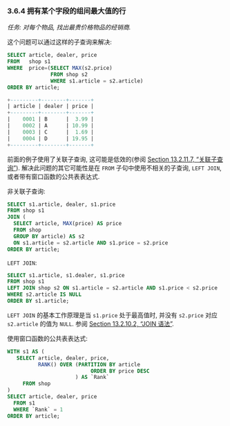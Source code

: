 ### 3.6.4 拥有某个字段的组间最大值的行

*任务: 对每个物品, 找出最贵价格物品的经销商.*

这个问题可以通过这样的子查询来解决:

```sql
SELECT article, dealer, price
FROM   shop s1
WHERE  price=(SELECT MAX(s2.price)
              FROM shop s2
              WHERE s1.article = s2.article)
ORDER BY article;

+---------+--------+-------+
| article | dealer | price |
+---------+--------+-------+
|    0001 | B      |  3.99 |
|    0002 | A      | 10.99 |
|    0003 | C      |  1.69 |
|    0004 | D      | 19.95 |
+---------+--------+-------+
```

前面的例子使用了关联子查询, 这可能是低效的(参阅 [Section 13.2.11.7, “关联子查询”](https://dev.mysql.com/doc/refman/8.0/en/correlated-subqueries.html)). 解决此问题的其它可能性是在 `FROM` 子句中使用不相关的子查询, `LEFT JOIN`, 或者带有窗口函数的公共表表达式.

非关联子查询:

```sql
SELECT s1.article, dealer, s1.price
FROM shop s1
JOIN (
  SELECT article, MAX(price) AS price
  FROM shop
  GROUP BY article) AS s2
  ON s1.article = s2.article AND s1.price = s2.price
ORDER BY article;
```

`LEFT JOIN`:

```sql
SELECT s1.article, s1.dealer, s1.price
FROM shop s1
LEFT JOIN shop s2 ON s1.article = s2.article AND s1.price < s2.price
WHERE s2.article IS NULL
ORDER BY s1.article;
```

`LEFT JOIN` 的基本工作原理是当 `s1.price` 处于最高值时, 并没有 `s2.price` 对应 `s2.article` 的值为 `NULL`. 参阅 [Section 13.2.10.2, “JOIN 语法”](https://dev.mysql.com/doc/refman/8.0/en/join.html).


使用窗口函数的公共表表达式:

```sql
WITH s1 AS (
   SELECT article, dealer, price,
          RANK() OVER (PARTITION BY article
                           ORDER BY price DESC
                      ) AS `Rank`
     FROM shop
)
SELECT article, dealer, price
  FROM s1
  WHERE `Rank` = 1
ORDER BY article;
```